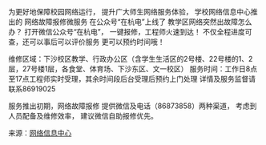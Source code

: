 为更好地保障校园网络运行，
提升广大师生网络服务体验，
学校网络信息中心推出的
网络故障报修微服务
在公众号“在杭电”上线了
教学区网络突然出故障怎么办？
打开微信公众号“在杭电”，
一键报修，工程师火速到达！
不仅全程进度可查，还可以事后可以评价服务
更可以预约时间哦！


维修区域：下沙校区教学、行政办公区（含学生生活区的2号楼、22号楼的1、2层，27号楼1层，各食堂、体育场、下沙东区、文一校区）
服务时间：工作日8点至17点工程师实时受理，其余时间段后台受理后预约上门处理
详情及服务监督请联系86919025

服务推出初期，网络故障报修
提供微信及电话（86873858）两种渠道，
考虑到人员配备及维修效率，
建议微信自助报修优先。


来源：[网络信息中心](http://nic.hdu.edu.cn/2017/0920/c518a37117/page.htm)